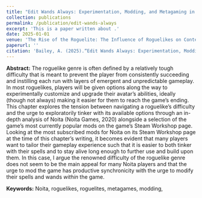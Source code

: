 ```yaml
---
title: "Edit Wands Always: Experimentation, Modding, and Metagaming in Noita (forthcoming)"
collection: publications
permalink: /publication/edit-wands-always
excerpt: 'This is a paper written about .'
date: 2025-01-01
venue: 'The Rise of the Roguelite: The Influence of Roguelikes on Contemporary Video Games'
paperurl: ''
citation: 'Bailey, A. (2025).“Edit Wands Always: Experimentation, Modding, and Metagaming in Noita.” In <i>The Rise of the Roguelite: The Influence of Roguelikes on Contemporary Video Games</i>, edited by James Cartlidge, Bloomsbury.'
---
```


<b>Abstract:</b> The roguelike genre is often defined by a relatively tough difficulty that is meant to prevent the player from consistently succeeding and instilling each run with layers of emergent and unpredictable gameplay. In most roguelikes, players will be given options along the way to experimentally customize and upgrade their avatar’s abilities, ideally (though not always) making it easier for them to reach the game’s ending. This chapter explores the tension between navigating a roguelike’s difficulty and the urge to exploratorily tinker with its available options through an in-depth analysis of Noita (Noita Games, 2020) alongside a selection of the game’s most currently popular mods on the game’s Steam Workshop page. Looking at the most subscribed mods for Noita on its Steam Workshop page at the time of this chapter’s writing, it becomes evident that many players want to tailor their gameplay experience such that it is easier to both tinker with their spells and to stay alive long enough to further use and build upon them. In this case, I argue the renowned difficulty of the roguelike genre does not seem to be the main appeal for many Noita players and that the urge to mod the game has productive synchronicity with the urge to modify their spells and wands <i>within</i> the game.

<b>Keywords:</b> Noita, roguelikes, roguelites, metagames, modding, 

